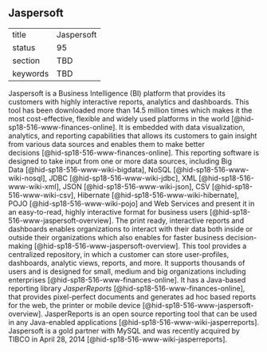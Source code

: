 ## Jaspersoft


|          |            |
| -------- | ---------- |
| title    | Jaspersoft |
| status   | 95         |
| section  | TBD        |
| keywords | TBD        |




Jaspersoft is a Business Intelligence (BI) platform that provides its
customers with highly interactive reports, analytics and dashboards.
This tool has been downloaded more than 14.5 million times which makes
it the most cost-effective, flexible and widely used platforms in the
world [@hid-sp18-516-www-finances-online]. It is embedded with data
visualization, analytics, and reporting capabilities that allows its
customers to gain insight from various data sources and enables them to
make better decisions [@hid-sp18-516-www-finances-online]. This
reporting software is designed to take input from one or more data
sources, including Big Data [@hid-sp18-516-www-wiki-bigdata],
NoSQL [@hid-sp18-516-www-wiki-nosql],
JDBC [@hid-sp18-516-www-wiki-jdbc], XML [@hid-sp18-516-www-wiki-xml],
JSON [@hid-sp18-516-www-wiki-json], CSV [@hid-sp18-516-www-wiki-csv],
Hibernate [@hid-sp18-516-www-wiki-hibernate],
POJO [@hid-sp18-516-www-wiki-pojo] and Web Services and present it in an
easy-to-read, highly interactive format for business
users [@hid-sp18-516-www-jaspersoft-overview]. The print ready,
interactive reports and dashboards enables organizations to interact
with their data both inside or outside their organizations which also
enables for faster business
decision-making [@hid-sp18-516-www-jaspersoft-overview]. This tool
provides a centralized repository, in which a customer can store
user-profiles, dashboards, analytic views, reports, and more. It
supports thousands of users and is designed for small, medium and big
organizations including enterprises [@hid-sp18-516-www-finances-online].
It has a Java-based reporting library
*JasperReports* [@hid-sp18-516-www-finances-online], that provides
pixel-perfect documents and generates ad hoc based reports for the web,
the printer or mobile device [@hid-sp18-516-www-jaspersoft-overview].
JasperReports is an open source reporting tool that can be used in any
Java-enabled applications [@hid-sp18-516-www-wiki-jasperreports].
Jaspersoft is a gold partner with MySQL and was recently acquired by
TIBCO in April 28, 2014 [@hid-sp18-516-www-wiki-jasperreports].
